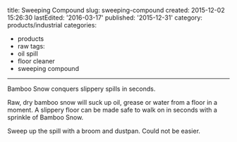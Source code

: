title: Sweeping Compound
slug: sweeping-compound
created: 2015-12-02 15:26:30
lastEdited: '2016-03-17'
published: '2015-12-31'
category: products/industrial
categories:
 - products
 - raw
tags:
 - oil spill
 - floor cleaner
 - sweeping compound
---
Bamboo Snow conquers slippery spills in seconds.
<!-- excerpt -->
Raw, dry bamboo snow will suck up oil, grease or water from a floor in a moment.  A slippery floor can be made safe to walk on in seconds with a sprinkle of Bamboo Snow.

Sweep up the spill with a broom and dustpan. Could not be easier.
